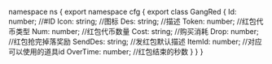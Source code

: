 namespace ns {
	export namespace cfg {
		export class GangRed {
			Id: number;		//#ID
			Icon: string;		//图标
			Des: string;		//描述
			Token: number;		//红包代币类型
			Num: number;		//红包代币数量
			Cost: string;		//购买消耗
			Drop: number;		//红包抢完掉落奖励
			SendDes: string;		//发红包默认描述
			ItemId: number;		//对应可以使用的道具id
			OverTime: number;		//红包结束的秒数
		}
	}
}